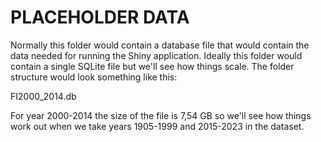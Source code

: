 # PLACEHOLDER DATA

Normally this folder would contain a database file that would contain the 
data needed for running the Shiny application. Ideally this folder would 
contain a single SQLite file but we'll see how things scale. The folder 
structure would look something like this:

FI2000_2014.db

For year 2000-2014 the size of the file is 7,54 GB so we'll see how things 
work out when we take years 1905-1999 and 2015-2023 in the dataset.
